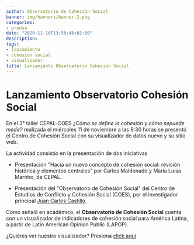 ```yaml
---
author: Observatorio de Cohesión Social
banner: img/banners/banner-2.png
categories:
- prensa
date: "2020-11-10T13:50:46+02:00"
description: 
tags:
- lanzamiento
- cohesion social
- visualizador
title: Lanzamiento Observatorio Cohesión Social
---
```


# Lanzamiento Observatorio Cohesión Social

En el 3° taller CEPAL-COES *¿Cómo se define la cohesión y cómo sepuede medir?* realizada el miércoles 11 de noviembre a las 9:30 horas se presentó el Centro de Cohesión Social con su visualizador de datos nuevo y su sitio web. 

La actividad consistió en la presentación de dos iniciativas

- Presentación "Hacia un nuevo concepto de cohesión social: revisión histórica y elementos centrales" por Carlos Maldonado y María Luisa Marnho, de CEPAL.

- Presentación del "Observatorio de Cohesión Social" del Centro de Estudios de Conflicto y Cohesión Social (COES),  por el investigador principal [Juan Carlos Castillo](https://juancarloscastillo.github.io/jc-castillo/).


Como señaló en académico, el **Observatorio de Cohesión Social** cuenta con un visualizador de indicadores de cohesión social para América Latina, a partir de Latin American Opinion Public (LAPOP).

¿Quiéres ver nuestro visualizador? Presiona [click aqui](/app/)

